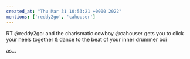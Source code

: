 ```yaml
---
created_at: "Thu Mar 31 10:53:21 +0000 2022"
mentions: ['reddy2go', 'cahouser']
---
```


RT @reddy2go: and the charismatic cowboy @cahouser gets you to click your heels together &amp; dance to the beat of your inner drummer boi

as…